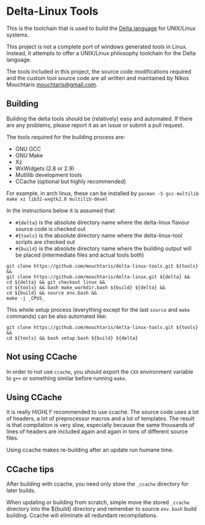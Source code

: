 # Delta-Linux Tools

This is the toolchain that is used to build the [Delta language](http://www.ics.forth.gr/hci/files/plang/Delta/Delta.html) for UNIX/Linux systems.

This project is not a complete port of windows generated tools in Linux. Instead, it attempts to offer a UNIX/Linux philosophy toolchain for the Delta language.

The tools included in this project, the source code modifications required and the custom tool source code are all written and maintained by Nikos Mouchtaris <mouchtaris@gmail.com>.

## Building

Building the delta tools should be (relatively) easy and automated. If there are any problems, please report it as an issue or submit a pull request.

The tools required for the building process are:
- GNU GCC
- GNU Make
- Xz
- WxWidgets (2.8 or 2.9)
- Mutlilib development tools
- CCache (optional but highly recommended)

For example, in arch linux, these can be installed by
`pacman -S gcc-multilib make xz lib32-wxgtk2.8 multilib-devel`

In the instructions below it is assumed that:
* `#{delta}` is the absolute directory name where the delta-linux flavour source code is checked out
* `#{tools}` is the absolute directory name where the delta-linux-tool scripts are checked out
* `#{build}` is the absolute directory name where the building output will be placed (intermediate files and actual tools both)
```
git clone https://github.com/mouchtaris/delta-linux-tools.git ${tools} &&
git clone https://github.com/mouchtaris/delta-linux.git ${delta} &&
cd ${delta} && git checkout linux &&
cd ${tools} && bash make_workdir.bash ${build} ${delta} &&
cd ${build} && source env.bash &&
make -j _CPUS_
```

This whole setup process (everything except for the last `source` and `make` commands) can be also automated like:
```
git clone https://github.com/mouchtaris/delta-linux-tools.git ${tools} &&
cd ${tools} && bash setup.bash ${build} ${delta}
```

## Not using CCache
In order to not use `ccache`, you should export the `CXX` environment variable to `g++` or something similar before running `make`.

## Using CCache
It is really *HIGHLY* recommended to use ccache. The source code uses a lot of headers, a lot of preprocessor macros and a lot of templates. The result is that compilation is very slow, especially because the same thousands of lines of headers are included again and again in tons of different source files.

Using ccache makes re-building after an update run humane time.

## CCache tips
After building with ccache, you need only store the `_ccache` directory for later builds.

When updating or building from scratch, simple move the stored `_ccache` directory into the ${build} directory and remember to source `env.bash` build building. Ccache will eliminate all redundant recompilations.


